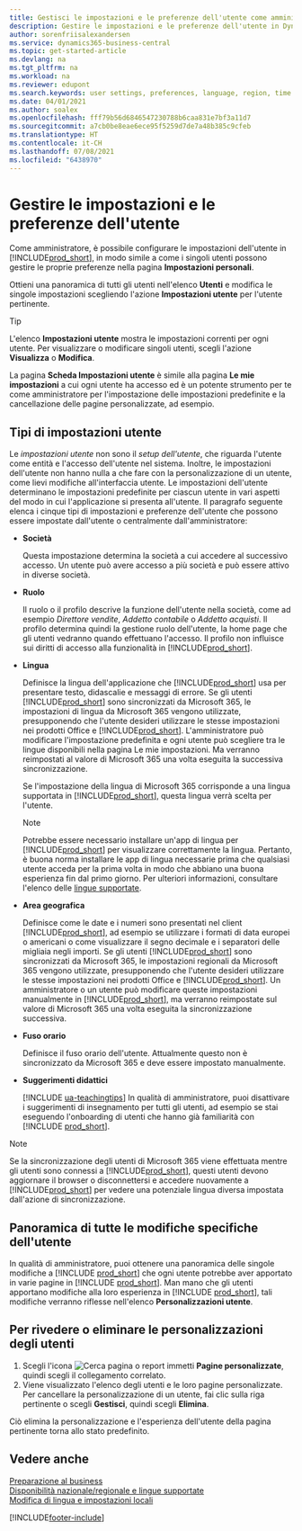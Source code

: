 ```yaml
---
title: Gestisci le impostazioni e le preferenze dell'utente come amministratore
description: Gestire le impostazioni e le preferenze dell'utente in Dynamics 365 Business Central.
author: sorenfriisalexandersen
ms.service: dynamics365-business-central
ms.topic: get-started-article
ms.devlang: na
ms.tgt_pltfrm: na
ms.workload: na
ms.reviewer: edupont
ms.search.keywords: user settings, preferences, language, region, time zone, regional settings
ms.date: 04/01/2021
ms.author: soalex
ms.openlocfilehash: fff79b56d6846547230788b6caa831e7bf3a11d7
ms.sourcegitcommit: a7cb0be8eae6ece95f5259d7de7a48b385c9cfeb
ms.translationtype: HT
ms.contentlocale: it-CH
ms.lasthandoff: 07/08/2021
ms.locfileid: "6438970"
---
```

# <a name="manage-user-settings-and-preferences"></a>Gestire le impostazioni e le preferenze dell'utente

Come amministratore, è possibile configurare le impostazioni dell'utente in [!INCLUDE[prod_short](includes/prod_short.md)], in modo simile a come i singoli utenti possono gestire le proprie preferenze nella pagina **Impostazioni personali**.  

Ottieni una panoramica di tutti gli utenti nell'elenco **Utenti** e modifica le singole impostazioni scegliendo l'azione **Impostazioni utente** per l'utente pertinente.

> [!TIP]
> L'elenco **Impostazioni utente** mostra le impostazioni correnti per ogni utente. Per visualizzare o modificare singoli utenti, scegli l'azione **Visualizza** o **Modifica**.

La pagina **Scheda Impostazioni utente** è simile alla pagina **Le mie impostazioni** a cui ogni utente ha accesso ed è un potente strumento per te come amministratore per l'impostazione delle impostazioni predefinite e la cancellazione delle pagine personalizzate, ad esempio.  

## <a name="types-of-user-settings"></a>Tipi di impostazioni utente

Le *impostazioni utente* non sono il *setup dell'utente*, che riguarda l'utente come entità e l'accesso dell'utente nel sistema. Inoltre, le impostazioni dell'utente non hanno nulla a che fare con la personalizzazione di un utente, come lievi modifiche all'interfaccia utente. Le impostazioni dell'utente determinano le impostazioni predefinite per ciascun utente in vari aspetti del modo in cui l'applicazione si presenta all'utente. Il paragrafo seguente elenca i cinque tipi di impostazioni e preferenze dell'utente che possono essere impostate dall'utente o centralmente dall'amministratore:

- **Società**  

  Questa impostazione determina la società a cui accedere al successivo accesso. Un utente può avere accesso a più società e può essere attivo in diverse società.

- **Ruolo**  

  Il ruolo o il profilo descrive la funzione dell'utente nella società, come ad esempio *Direttore vendite*, *Addetto contabile* o *Addetto acquisti*. Il profilo determina quindi la gestione ruolo dell'utente, la home page che gli utenti vedranno quando effettuano l'accesso. Il profilo non influisce sui diritti di accesso alla funzionalità in [!INCLUDE[prod_short](includes/prod_short.md)].  

- **Lingua**  

  Definisce la lingua dell'applicazione che [!INCLUDE[prod_short](includes/prod_short.md)] usa per presentare testo, didascalie e messaggi di errore. Se gli utenti [!INCLUDE[prod_short](includes/prod_short.md)] sono sincronizzati da Microsoft 365, le impostazioni di lingua da Microsoft 365 vengono utilizzate, presupponendo che l'utente desideri utilizzare le stesse impostazioni nei prodotti Office e [!INCLUDE[prod_short](includes/prod_short.md)]. L'amministratore può modificare l'impostazione predefinita e ogni utente può scegliere tra le lingue disponibili nella pagina Le mie impostazioni. Ma verranno reimpostati al valore di Microsoft 365 una volta eseguita la successiva sincronizzazione.

  Se l'impostazione della lingua di Microsoft 365 corrisponde a una lingua supportata in [!INCLUDE[prod_short](includes/prod_short.md)], questa lingua verrà scelta per l'utente.  

  > [!NOTE]
  > Potrebbe essere necessario installare un'app di lingua per [!INCLUDE[prod_short](includes/prod_short.md)] per visualizzare correttamente la lingua. Pertanto, è buona norma installare le app di lingua necessarie prima che qualsiasi utente acceda per la prima volta in modo che abbiano una buona esperienza fin dal primo giorno. Per ulteriori informazioni, consultare l'elenco delle [lingue supportate](/dynamics365/business-central/dev-itpro/compliance/apptest-countries-and-translations).  
  
- **Area geografica**  

  Definisce come le date e i numeri sono presentati nel client [!INCLUDE[prod_short](includes/prod_short.md)], ad esempio se utilizzare i formati di data europei o americani o come visualizzare il segno decimale e i separatori delle migliaia negli importi. Se gli utenti [!INCLUDE[prod_short](includes/prod_short.md)] sono sincronizzati da Microsoft 365, le impostazioni regionali da Microsoft 365 vengono utilizzate, presupponendo che l'utente desideri utilizzare le stesse impostazioni nei prodotti Office e [!INCLUDE[prod_short](includes/prod_short.md)]. Un amministratore o un utente può modificare queste impostazioni manualmente in [!INCLUDE[prod_short](includes/prod_short.md)], ma verranno reimpostate sul valore di Microsoft 365 una volta eseguita la sincronizzazione successiva.

- **Fuso orario**  

  Definisce il fuso orario dell'utente. Attualmente questo non è sincronizzato da Microsoft 365 e deve essere impostato manualmente.  

- **Suggerimenti didattici**

  [!INCLUDE [ua-teachingtips](includes/ua-teachingtips.md)] In qualità di amministratore, puoi disattivare i suggerimenti di insegnamento per tutti gli utenti, ad esempio se stai eseguendo l'onboarding di utenti che hanno già familiarità con [!INCLUDE [prod_short](includes/prod_short.md)].  

> [!NOTE]
> Se la sincronizzazione degli utenti di Microsoft 365 viene effettuata mentre gli utenti sono connessi a [!INCLUDE[prod_short](includes/prod_short.md)], questi utenti devono aggiornare il browser o disconnettersi e accedere nuovamente a [!INCLUDE[prod_short](includes/prod_short.md)] per vedere una potenziale lingua diversa impostata dall'azione di sincronizzazione.

## <a name="overview-of-all-user-specific-changes"></a>Panoramica di tutte le modifiche specifiche dell'utente

In qualità di amministratore, puoi ottenere una panoramica delle singole modifiche a [!INCLUDE [prod_short](includes/prod_short.md)] che ogni utente potrebbe aver apportato in varie pagine in [!INCLUDE [prod_short](includes/prod_short.md)]. Man mano che gli utenti apportano modifiche alla loro esperienza in [!INCLUDE [prod_short](includes/prod_short.md)], tali modifiche verranno riflesse nell'elenco **Personalizzazioni utente**. <!--Administrators can also set these settings for users before they log in the first time, so users do not have to do it themselves, providing them a better *getting started* experience.-->

<!-- >[!NOTE]
> User personalizations do not have anything to do with the *personal* lightweight changes a user can make to the user experience.-->

## <a name="to-review-or-delete-user-personalizations"></a>Per rivedere o eliminare le personalizzazioni degli utenti

1. Scegli l'icona ![Cerca pagina o report](media/ui-search/search_small.png "Icona Cerca pagina o report") immetti **Pagine personalizzate**, quindi scegli il collegamento correlato.
2. Viene visualizzato l'elenco degli utenti e le loro pagine personalizzate. Per cancellare la personalizzazione di un utente, fai clic sulla riga pertinente o scegli **Gestisci**, quindi scegli **Elimina**.

Ciò elimina la personalizzazione e l'esperienza dell'utente della pagina pertinente torna allo stato predefinito.

## <a name="see-also"></a>Vedere anche

[Preparazione al business](ui-get-ready-business.md)  
[Disponibilità nazionale/regionale e lingue supportate](/dynamics365/business-central/dev-itpro/compliance/apptest-countries-and-translations)  
[Modifica di lingua e impostazioni locali](about-locale-language.md)  

[!INCLUDE[footer-include](includes/footer-banner.md)]

